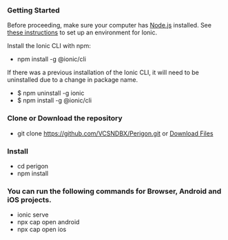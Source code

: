 ### Getting Started
Before proceeding, make sure your computer has [Node.js](https://nodejs.org/) installed. See [these instructions](https://ionicframework.com/docs/intro/environment) to set up an environment for Ionic.

Install the Ionic CLI with npm:

- npm install -g @ionic/cli

If there was a previous installation of the Ionic CLI, it will need to be uninstalled due to a change in package name.

- $ npm uninstall -g ionic
- $ npm install -g @ionic/cli

### Clone or Download the repository

- git clone https://github.com/VCSNDBX/Perigon.git or [Download Files](https://github.com/VCSNDBX/perigon/archive/refs/heads/master.zip)

### Install 

- cd perigon
- npm install

### You can run the following commands for Browser, Android and iOS projects.

- ionic serve
- npx cap open android
- npx cap open ios
